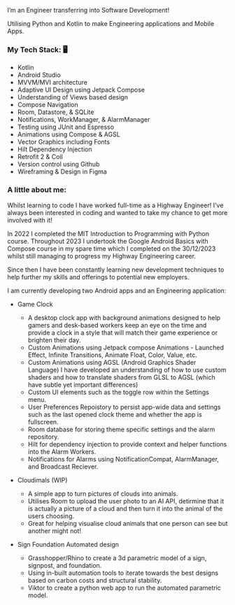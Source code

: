 
I’m an Engineer transferring into Software Development! 

Utilising Python and Kotlin to make Engineering applications and Mobile Apps. 


### My Tech Stack: 🖥️

- Kotlin  
- Android Studio
- MVVM/MVI architecture
- Adaptive UI Design using Jetpack Compose 
- Understanding of Views based design
- Compose Navigation
- Room, Datastore, & SQLite
- Notifications, WorkManager, & AlarmManager
- Testing using JUnit and Espresso
- Animations using Compose & AGSL 
- Vector Graphics including Fonts
- Hilt Dependency Injection
- Retrofit 2 & Coil
- Version control using Github
- Wireframing & Design in Figma  

### A little about me:
Whilst learning to code I have worked full-time as a Highway Engineer! I've always been interested in coding and wanted to take my chance to get more involved with it!

In 2022 I completed the MIT Introduction to Programming with Python course. 
Throughout 2023 I undertook the Google Android Basics with Compose course in my spare time which I completed on the 30/12/2023 whilst still managing to progress my Highway Engineering career.  

Since then I have been constantly learning new development techniques to help further my skills and offerings to potential new employers. 

I am currently developing two Android apps and an Engineering application: 
 - Game Clock
     - A desktop clock app with background animations designed to help gamers and desk-based workers keep an eye on the time and provide a clock in a style that will match their game experience or brighten their day.
     - Custom Animations using Jetpack compose Animations - Launched Effect, Infinite Transitions, Animate Float, Color, Value, etc.
     - Custom Animations using AGSL (Android Graphics Shader Language) I have developed an understanding of how to use custom shaders and how to translate shaders from GLSL to AGSL (which have subtle yet important differences)
     - Custom UI elements such as the toggle row within the Settings menu. 
     - User Preferences Repoistory to persist app-wide data and settings such as the last opened clock theme and whether the app is fullscreen.
     - Room database for storing theme specific settings and the alarm repository.
     - Hilt for dependency injection to provide context and helper functions into the Alarm Workers.
     - Notifications for Alarms using NotificationCompat, AlarmManager, and Broadcast Reciever.
       
 - Cloudimals (WIP)
     - A simple app to turn pictures of clouds into animals.
     - Utilises Room to upload the user photo to an AI API, detirmine that it is actually a picture of a cloud and then turn it into the animal of the users choosing.
     - Great for helping visualise cloud animals that one person can see but another might not! 

 - Sign Foundation Automated design
    - Grasshopper/Rhino to create a 3d parametric model of a sign, signpost, and foundation.
    - Using in-built automation tools to iterate towards the best designs based on carbon costs and structural stability.
    - Viktor to create a python web app to run the automated parametric model. 


<!--
 is a ✨ _special_ ✨ repository because its `README.md` (this file) appears on your GitHub profile.

Here are some ideas to get you started:

- 🔭 I’m currently working on ...
- 🌱 I’m currently learning ...
- 👯 I’m looking to collaborate on ...
- 🤔 I’m looking for help with ...
- 💬 Ask me about ...
- 📫 How to reach me: ...
- 😄 Pronouns: ...
- ⚡ Fun fact: ...
-->

